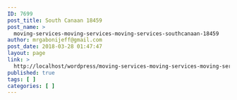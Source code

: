 ```yaml
---
ID: 7699
post_title: South Canaan 18459
post_name: >
  moving-services-moving-services-moving-services-southcanaan-18459
author: mrgabonijeff@gmail.com
post_date: 2018-03-28 01:47:47
layout: page
link: >
  http://localhost/wordpress/moving-services-moving-services-moving-services-southcanaan-18459/
published: true
tags: [ ]
categories: [ ]
---
```

